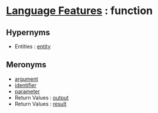 # [Language Features][1] : function

## Hypernyms

  - Entities : [entity](../Entities/entity.md)
  
## Meronyms

  - [argument](argument.md)
  - [identifier](identifier.md)
  - [parameter](parameter.md)
  - Return Values : [output](../Return_Values/output.md)
  - Return Values : [result](../Return_Values/result.md)
  
[1]: README.md
